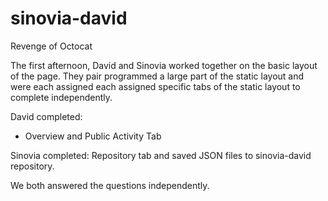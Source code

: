 # sinovia-david
Revenge of Octocat

The first afternoon, David and Sinovia worked together on the basic layout of the page.  They pair programmed a large part of the static layout and were each assigned each assigned specific tabs of the static layout to complete independently.  

David completed:
  - Overview and Public Activity Tab
  

Sinovia completed:
Repository tab and saved JSON files to sinovia-david repository.

We both answered the questions independently.  
